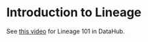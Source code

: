 # Introduction to Lineage

See [this video](https://www.youtube.com/watch?v=rONGpsndzRw&ab_channel=DataHub) for Lineage 101 in DataHub.